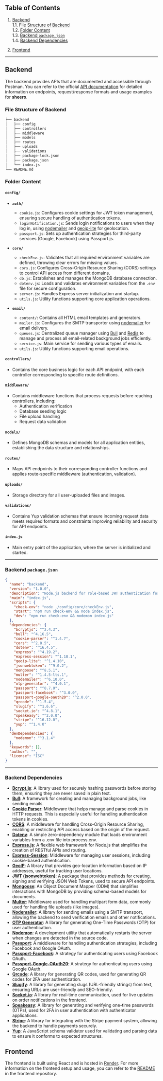 ## **Table of Contents**

1. [Backend](#backend)  
   1.1. [File Structure of Backend](#file-structure-of-backend)  
   1.2. [Folder Content](#folder-content)  
   1.3. [Backend `package.json`](#backend-packagejson)  
   1.4. [Backend Dependencies](#backend-dependencies)

2. [Frontend](#frontend) 

---

## **Backend**

The backend provides APIs that are documented and accessible through Postman. You can refer to the official [API documentation](https://documenter.getpostman.com/view/31736145/2sA3kRL56j) for detailed information on endpoints, request/response formats and usage examples for **sheero**.

### **File Structure of Backend**

```bash
├── backend 
│   ├── config
│   ├── controllers
│   ├── middleware
│   ├── models
│   ├── routes
│   ├── uploads
│   ├── validations
│   ├── package-lock.json
│   ├── package.json
│   └── index.js
└── README.md
```

### **Folder Content**

#### `config/`
- **`auth/`**
  - `cookie.js`: Configures cookie settings for JWT token management, ensuring secure handling of authentication tokens.
  - `loginNotification.js`: Sends login notifications to users when they log in, using [nodemailer](https://www.npmjs.com/package/nodemailer) and [geoip-lite](https://www.npmjs.com/package/geoip-lite) for geolocation.
  - `passport.js`: Sets up authentication strategies for third-party services (Google, Facebook) using Passport.js.

- **`core/`**
  - `checkEnv.js`: Validates that all required environment variables are defined, throwing clear errors for missing values.
  - `cors.js`: Configures Cross-Origin Resource Sharing (CORS) settings to control API access from different domains.
  - `db.js`: Establishes and manages the MongoDB database connection.
  - `dotenv.js`: Loads and validates environment variables from the `.env` file for secure configuration.
  - `server.js`: Handles Express server initialization and startup.
  - `utils.js`: Utility functions supporting core application operations.

- **`email/`**
  - `content/`: Contains all HTML email templates and generators.
  - `mailer.js`: Configures the SMTP transporter using [nodemailer](https://www.npmjs.com/package/nodemailer) for email delivery.
  - `queues.js`: Centralized queue manager using [Bull](https://github.com/OptimalBits/bull) and [Redis](https://redis.io) to manage and process all email-related background jobs efficiently.
  - `service.js`: Main service for sending various types of emails.
  - `utils.js`: Utility functions supporting email operations.

#### `controllers/`
- Contains the core business logic for each API endpoint, with each controller corresponding to specific route definitions.

#### `middleware/`
- Contains middleware functions that process requests before reaching controllers, including:
  - Authentication verification
  - Database seeding logic
  - File upload handling
  - Request data validation

#### `models/`
- Defines MongoDB schemas and models for all application entities, establishing the data structure and relationships.

#### `routes/`
- Maps API endpoints to their corresponding controller functions and applies route-specific middleware (authentication, validation).

#### `uploads/`
- Storage directory for all user-uploaded files and images.

#### `validations/`
- Contains Yup validation schemas that ensure incoming request data meets required formats and constraints improving reliability and security for API endpoints.

#### `index.js`
- Main entry point of the application, where the server is initialized and started.

---

### **Backend `package.json`**

```json
{
  "name": "backend",
  "version": "1.0.0",
  "description": "Node.js backend for role-based JWT authentication for an e-commerce website with access tokens",
  "main": "index.js",
  "scripts": {
    "check-env": "node ./config/core/checkEnv.js",
    "start": "npm run check-env && node index.js",
    "dev": "npm run check-env && nodemon index.js"
  },
  "dependencies": {
    "bcryptjs": "^2.4.3",
    "bull": "^4.16.5",
    "cookie-parser": "^1.4.7",
    "cors": "^2.8.5",
    "dotenv": "^16.4.5",
    "express": "^4.19.2",
    "express-session": "^1.18.1",
    "geoip-lite": "^1.4.10",
    "jsonwebtoken": "^9.0.2",
    "mongoose": "^8.5.1",
    "multer": "^1.4.5-lts.1",
    "nodemailer": "^6.10.0",
    "otp-generator": "^4.0.1",
    "passport": "^0.7.0",
    "passport-facebook": "^3.0.0",
    "passport-google-oauth20": "^2.0.0",
    "qrcode": "^1.5.4",
    "slugify": "^1.6.6",
    "socket.io": "^4.8.1",
    "speakeasy": "^2.0.0",
    "stripe": "^16.12.0",
    "yup": "^1.4.0"
  },
  "devDependencies": {
    "nodemon": "^3.1.4"
  },
  "keywords": [],
  "author": "",
  "license": "ISC"
}
```

---

### **Backend Dependencies**

- **[Bcrypt.js](https://www.npmjs.com/package/bcryptjs)**: A library used for securely hashing passwords before storing them, ensuring they are never saved in plain text.
- **[Bull](https://github.com/OptimalBits/bull)**: A framework for creating and managing background jobs, like sending emails.
- **[Cookie Parser](https://www.npmjs.com/package/cookie-parser)**: Middleware that helps manage and parse cookies in HTTP requests. This is especially useful for handling authentication tokens in cookies.
- **[CORS](https://www.npmjs.com/package/cors)**: A middleware for handling Cross-Origin Resource Sharing, enabling or restricting API access based on the origin of the request.
- **[Dotenv](https://www.npmjs.com/package/dotenv)**: A simple zero-dependency module that loads environment variables from a .env file into process.env.
- **[Express.js](https://www.npmjs.com/package/express)**: A flexible web framework for Node.js that simplifies the creation of RESTful APIs and routing.
- **[Express-Session](https://www.npmjs.com/package/express-session)**: Middleware for managing user sessions, including cookie-based authentication.
- **[GeoIP](https://www.npmjs.com/package/geoip-lite)**: A library that provides geo-location information based on IP addresses, useful for tracking user locations.
- **[JWT (jsonwebtoken)](https://jwt.io/introduction)**: A package that provides methods for creating, signing and verifying JSON Web Tokens, used to secure API endpoints.
- **[Mongoose](https://www.npmjs.com/package/mongoose)**: An Object Document Mapper (ODM) that simplifies interactions with MongoDB by providing schema-based models for documents.
- **[Multer](https://www.npmjs.com/package/multer)**: Middleware used for handling multipart form data, commonly used for handling file uploads (like images).
- **[Nodemailer](https://www.npmjs.com/package/nodemailer)**: A library for sending emails using a SMTP transport, allowing the backend to send verification emails and other notifications.
- **[OTP Generator](https://www.npmjs.com/package/otp-generator)**: A library for generating One-Time Passwords (OTP) for user authentication.
- **[Nodemon](https://www.npmjs.com/package/nodemon)**: A development utility that automatically restarts the server when changes are detected in the source code.
- **[Passport](https://www.npmjs.com/package/passport)**: A middleware for handling authentication strategies, including Facebook and Google OAuth.
- **[Passport-Facebook](https://www.npmjs.com/package/passport-facebook)**: A strategy for authenticating users using Facebook OAuth.
- **[Passport-Google-OAuth20](https://www.npmjs.com/package/passport-google-oauth20)**: A strategy for authenticating users using Google OAuth.
- **[Qrcode](https://www.npmjs.com/package/qrcode)**: A library for generating QR codes, used for generating QR codes for 2FA user authentication.
- **[Slugify](https://www.npmjs.com/package/slugify)**: A library for generating slugs (URL-friendly strings) from text, ensuring URLs are user-friendly and SEO-friendly.
- **[Socket.io](https://www.npmjs.com/package/socket.io)**: A library for real-time communication, used for live updates on order notifications in the frontend.
- **[Speakeasy](https://www.npmjs.com/package/speakeasy)**: A library for generating and verifying one-time passwords (OTPs), used for 2FA in user authentication with authenticator applications.
- **[Stripe](https://www.npmjs.com/package/stripe)**: A library for integrating with the Stripe payment system, allowing the backend to handle payments securely.
- **[Yup](https://www.npmjs.com/package/yup)**: A JavaScript schema validator used for validating and parsing data to ensure it conforms to expected structures.

## **Frontend**

The frontend is built using React and is hosted in [Render](https://sheero.onrender.com).
For more information on the frontend setup and usage, you can refer to the [README](frontend/README.md) in the frontend repository.